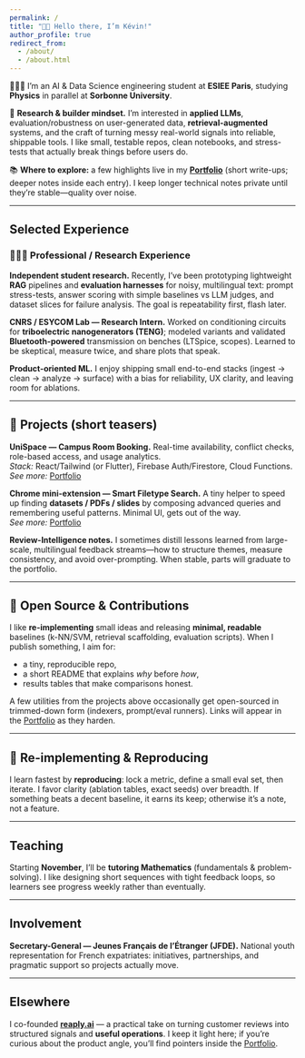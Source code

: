 ```yaml
---
permalink: /
title: "👋🏼 Hello there, I’m Kévin!"
author_profile: true
redirect_from: 
  - /about/
  - /about.html
---
```


👨🏻‍💻 I’m an AI & Data Science engineering student at **ESIEE Paris**, studying **Physics** in parallel at **Sorbonne University**.

🔬 **Research & builder mindset.** I’m interested in **applied LLMs**, evaluation/robustness on user-generated data, **retrieval-augmented** systems, and the craft of turning messy real-world signals into reliable, shippable tools. I like small, testable repos, clean notebooks, and stress-tests that actually break things before users do.

📚 **Where to explore:** a few highlights live in my [**Portfolio**](/portfolio/) (short write-ups; deeper notes inside each entry). I keep longer technical notes private until they’re stable—quality over noise.

---

## Selected Experience

### 👨🏻‍🔬 Professional / Research Experience
**Independent student research.** Recently, I’ve been prototyping lightweight **RAG** pipelines and **evaluation harnesses** for noisy, multilingual text: prompt stress-tests, answer scoring with simple baselines vs LLM judges, and dataset slices for failure analysis. The goal is repeatability first, flash later.

**CNRS / ESYCOM Lab — Research Intern.** Worked on conditioning circuits for **triboelectric nanogenerators (TENG)**; modeled variants and validated **Bluetooth-powered** transmission on benches (LTSpice, scopes). Learned to be skeptical, measure twice, and share plots that speak.

**Product-oriented ML.** I enjoy shipping small end-to-end stacks (ingest → clean → analyze → surface) with a bias for reliability, UX clarity, and leaving room for ablations.

---

## 🧪 Projects (short teasers)
**UniSpace — Campus Room Booking.** Real-time availability, conflict checks, role-based access, and usage analytics.  
*Stack:* React/Tailwind (or Flutter), Firebase Auth/Firestore, Cloud Functions.  
*See more:* [Portfolio](/portfolio/)

**Chrome mini-extension — Smart Filetype Search.** A tiny helper to speed up finding **datasets / PDFs / slides** by composing advanced queries and remembering useful patterns. Minimal UI, gets out of the way.  
*See more:* [Portfolio](/portfolio/)

**Review-Intelligence notes.** I sometimes distill lessons learned from large-scale, multilingual feedback streams—how to structure themes, measure consistency, and avoid over-prompting. When stable, parts will graduate to the portfolio.

---

## 🤖 Open Source & Contributions
I like **re-implementing** small ideas and releasing **minimal, readable** baselines (k-NN/SVM, retrieval scaffolding, evaluation scripts). When I publish something, I aim for:
- a tiny, reproducible repo,
- a short README that explains *why* before *how*,
- results tables that make comparisons honest.

A few utilities from the projects above occasionally get open-sourced in trimmed-down form (indexers, prompt/eval runners). Links will appear in the [Portfolio](/portfolio/) as they harden.

---

## 📜 Re-implementing & Reproducing
I learn fastest by **reproducing**: lock a metric, define a small eval set, then iterate. I favor clarity (ablation tables, exact seeds) over breadth. If something beats a decent baseline, it earns its keep; otherwise it’s a note, not a feature.

---

## Teaching
Starting **November**, I’ll be **tutoring Mathematics** (fundamentals & problem-solving). I like designing short sequences with tight feedback loops, so learners see progress weekly rather than eventually.

---

## Involvement
**Secretary-General — Jeunes Français de l’Étranger (JFDE).** National youth representation for French expatriates: initiatives, partnerships, and pragmatic support so projects actually move.

---

## Elsewhere
I co-founded **[reaply.ai](https://reaply.ai)** — a practical take on turning customer reviews into structured signals and **useful operations**. I keep it light here; if you’re curious about the product angle, you’ll find pointers inside the [Portfolio](/portfolio/).
